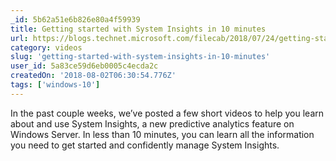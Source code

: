 ```yaml
---
_id: 5b62a51e6b826e80a4f59939
title: Getting started with System Insights in 10 minutes
url: https://blogs.technet.microsoft.com/filecab/2018/07/24/getting-started-with-system-insights-in-10-minutes/
category: videos
slug: 'getting-started-with-system-insights-in-10-minutes'
user_id: 5a83ce59d6eb0005c4ecda2c
createdOn: '2018-08-02T06:30:54.776Z'
tags: ['windows-10']
---
```


In the past couple weeks, we’ve posted a few short videos to help you learn about and use System Insights, a new predictive analytics feature on Windows Server. In less than 10 minutes, you can learn all the information you need to get started and confidently manage System Insights.


